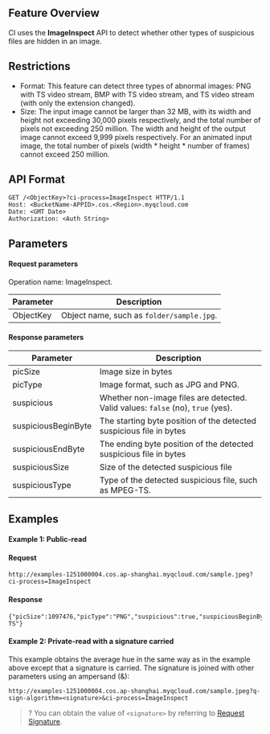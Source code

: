 ## Feature Overview

CI uses the **ImageInspect** API to detect whether other types of suspicious files are hidden in an image.

## Restrictions

- Format: This feature can detect three types of abnormal images: PNG with TS video stream, BMP with TS video stream, and TS video stream (with only the extension changed).
- Size: The input image cannot be larger than 32 MB, with its width and height not exceeding 30,000 pixels respectively, and the total number of pixels not exceeding 250 million. The width and height of the output image cannot exceed 9,999 pixels respectively. For an animated input image, the total number of pixels (width * height * number of frames) cannot exceed 250 million.

## API Format

```plaintext
GET /<ObjectKey>?ci-process=ImageInspect HTTP/1.1
Host: <BucketName-APPID>.cos.<Region>.myqcloud.com
Date: <GMT Date>
Authorization: <Auth String>
```

## Parameters

#### Request parameters

Operation name: ImageInspect.

| Parameter | Description |
| ------------ | ------------------------------------------------------------ |
| ObjectKey  | Object name, such as `folder/sample.jpg`.                           | 

#### Response parameters

| Parameter | Description |
| ------------------- | ------------------------------------------------------------ |
| picSize             | Image size in bytes                         |
| picType             | Image format, such as JPG and PNG.                        |
| suspicious          | Whether non-image files are detected. Valid values: `false` (no), `true` (yes). |
| suspiciousBeginByte | The starting byte position of the detected suspicious file in bytes |
| suspiciousEndByte   | The ending byte position of the detected suspicious file in bytes |
| suspiciousSize      | Size of the detected suspicious file                                       |
| suspiciousType      | Type of the detected suspicious file, such as MPEG-TS.                            |

## Examples

#### Example 1: Public-read

#### Request
```plaintext
http://examples-1251000004.cos.ap-shanghai.myqcloud.com/sample.jpeg?ci-process=ImageInspect
```

#### Response
```plaintext
{"picSize":1097476,"picType":"PNG","suspicious":true,"suspiciousBeginByte":120,"suspiciousEndByte":1097475,"suspiciousSize":1097356,"suspiciousType":"MPEG-TS"}
```

#### Example 2: Private-read with a signature carried

This example obtains the average hue in the same way as in the example above except that a signature is carried. The signature is joined with other parameters using an ampersand (&):

```plaintext
http://examples-1251000004.cos.ap-shanghai.myqcloud.com/sample.jpeg?q-sign-algorithm=<signature>&ci-process=ImageInspect
```

>? You can obtain the value of `<signature>` by referring to [Request Signature](https://intl.cloud.tencent.com/document/product/436/7778).
>
